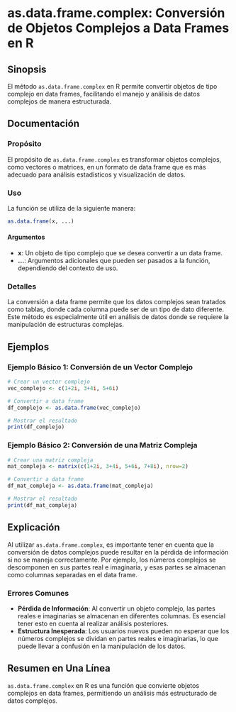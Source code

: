 <!--
Meta Description: # as.data.frame.complex: Conversión de Objetos Complejos a Data Frames en R ## Sinopsis El método `as.data.frame.complex` en R permite convertir objet...
Meta Keywords: data, frame, complejos, que, datos
-->

# as.data.frame.complex: Conversión de Objetos Complejos a Data Frames en R

## Sinopsis
El método `as.data.frame.complex` en R permite convertir objetos de tipo complejo en data frames, facilitando el manejo y análisis de datos complejos de manera estructurada.

## Documentación

### Propósito
El propósito de `as.data.frame.complex` es transformar objetos complejos, como vectores o matrices, en un formato de data frame que es más adecuado para análisis estadísticos y visualización de datos.

### Uso
La función se utiliza de la siguiente manera:

```R
as.data.frame(x, ...)
```

#### Argumentos
- **x**: Un objeto de tipo complejo que se desea convertir a un data frame.
- **...**: Argumentos adicionales que pueden ser pasados a la función, dependiendo del contexto de uso.

### Detalles
La conversión a data frame permite que los datos complejos sean tratados como tablas, donde cada columna puede ser de un tipo de dato diferente. Este método es especialmente útil en análisis de datos donde se requiere la manipulación de estructuras complejas.

## Ejemplos

### Ejemplo Básico 1: Conversión de un Vector Complejo
```R
# Crear un vector complejo
vec_complejo <- c(1+2i, 3+4i, 5+6i)

# Convertir a data frame
df_complejo <- as.data.frame(vec_complejo)

# Mostrar el resultado
print(df_complejo)
```

### Ejemplo Básico 2: Conversión de una Matriz Compleja
```R
# Crear una matriz compleja
mat_compleja <- matrix(c(1+2i, 3+4i, 5+6i, 7+8i), nrow=2)

# Convertir a data frame
df_mat_compleja <- as.data.frame(mat_compleja)

# Mostrar el resultado
print(df_mat_compleja)
```

## Explicación
Al utilizar `as.data.frame.complex`, es importante tener en cuenta que la conversión de datos complejos puede resultar en la pérdida de información si no se maneja correctamente. Por ejemplo, los números complejos se descomponen en sus partes real e imaginaria, y esas partes se almacenan como columnas separadas en el data frame. 

### Errores Comunes
- **Pérdida de Información**: Al convertir un objeto complejo, las partes reales e imaginarias se almacenan en diferentes columnas. Es esencial tener esto en cuenta al realizar análisis posteriores.
- **Estructura Inesperada**: Los usuarios nuevos pueden no esperar que los números complejos se dividan en partes reales e imaginarias, lo que puede llevar a confusión en la manipulación de los datos.

## Resumen en Una Línea
`as.data.frame.complex` en R es una función que convierte objetos complejos en data frames, permitiendo un análisis más estructurado de datos complejos.